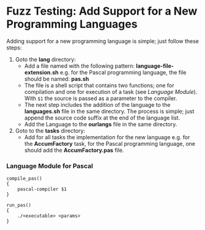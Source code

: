 Fuzz Testing: Add Support for a New Programming Languages
==================

Adding support for a new programming language is simple; just follow these steps:

1. Goto the **lang** directory:
   * Add a file named with the following pattern: **language-file-extension.sh** e.g. for the Pascal programming language, the file should be named: **pas.sh**
   * The file is a shell script that contains two functions; one for compilation and one for execution of a task (see _Language Module_). With <code>$1</code> the source is passed as a parameter to the compiler.
   * The next step includes the addition of the language to the **languages.sh** file in the same directory. The process is simple; just append the source code suffix at the end of the language list.
   * Add the Language to the **ourlangs** file in the same directory.
2. Goto to the **tasks** directory:
   *  Add for all tasks the implementation for the new language e.g. for the **AccumFactory** task, for the Pascal programming language, one should add the **AccumFactory.pas** file.
   
### Language Module for Pascal

```
compile_pas()
{
    pascal-compiler $1
}

run_pas()
{
    ./<executable> <params>
}
```
